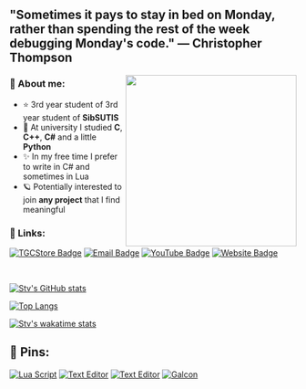 ## "Sometimes it pays to stay in bed on Monday, rather than spending the rest of the week debugging Monday's code." — Christopher Thompson
<!-- 
![](https://64.media.tumblr.com/40ec95f3d9bc168390a11c77c23c1306/65caacdb6202bb79-43/s500x750/6420ceb31f1858afbdde56c9b2ee5af8f4a4e130.gifv) -->
<img align="right" width="300" height="=250" src="https://i.pinimg.com/originals/be/ab/bd/beabbd6dba263b9f6a4436e266220e11.gif">

### 🌌 About me:

- ⭐ 3rd year student of 3rd year student of **SibSUTIS**
- 🌟 At university I studied **C**, **C++**, **C#** and a little **Python**
- ✨ In my free time I prefer to write in C# and sometimes in Lua
- 🪐 Potentially interested to join **any project** that I find meaningful

### 🌌 Links:

[![TGCStore Badge](https://img.shields.io/badge/-TGCStore-blue?style=for-the-badge)](https://tgcstore.net/seller/247179)
[![Email Badge](https://img.shields.io/badge/-Email-0088cc?style=for-the-badge&color=yellow)](https://stv233.pro/mailtome)
[![YouTube Badge](https://img.shields.io/badge/-YouTube-darkred?style=for-the-badge)](https://www.youtube.com/channel/UCS7o5amrhpqtyVLCjO_c1MQ)
[![Website Badge](https://img.shields.io/badge/-Website-blueviolet?style=for-the-badge)](https://stv233.pro)


<br>
   
[![Stv's GitHub stats](https://github-readme-stats.vercel.app/api?username=stv233&show_icons=true&theme=gotham&title_color=9400D3&text_color=800080&icon_color=8A2BE2&border_color=8A2BE2&cache_seconds=1800)](https://github.com/anuraghazra/github-readme-stats)

[![Top Langs](https://github-readme-stats.vercel.app/api/top-langs/?username=stv233&show_icons=true&theme=gotham&title_color=9400D3&text_color=800080&icon_color=8A2BE2&border_color=8A2BE2&layout=compact)](https://github.com/anuraghazra/github-readme-stats)

[![Stv's wakatime stats](https://github-readme-stats.vercel.app/api/wakatime?username=stv233&theme=gotham&title_color=9400D3&text_color=800080&icon_color=8A2BE2&border_color=8A2BE2&v=2)](https://github.com/anuraghazra/github-readme-stats)

## 🌌 Pins:

[![Lua Script](https://github-readme-stats.vercel.app/api/pin/?username=stv233&repo=LuaScriptConstructor&theme=gotham&title_color=9400D3&text_color=800080&icon_color=8A2BE2&border_color=8A2BE2&cache_seconds=1800)](https://github.com/stv233/LuaScriptConstructor)
[![Text Editor](https://github-readme-stats.vercel.app/api/pin/?username=stv233&repo=TextEditor&theme=gotham&title_color=9400D3&text_color=800080&icon_color=8A2BE2&border_color=8A2BE2&cache_seconds=1800)](https://github.com/stv233/TextEditor)
[![Text Editor](https://github-readme-stats.vercel.app/api/pin/?username=stv233&repo=QuizRunner&theme=gotham&title_color=9400D3&text_color=800080&icon_color=8A2BE2&border_color=8A2BE2&cache_seconds=1800)](https://github.com/stv233/QuizRunner)
[![Galcon](https://github-readme-stats.vercel.app/api/pin/?username=stv233&repo=GALCON&theme=gotham&title_color=9400D3&text_color=800080&icon_color=8A2BE2&border_color=8A2BE2&cache_seconds=1800)](https://github.com/stv233/GALCON)

